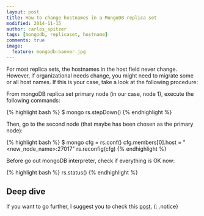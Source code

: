```yaml
---
layout: post
title: How to change hostnames in a MongoDB replica set
modified: 2014-11-15
author: carlos_spitzer
tags: [mongodb, replicaset, hostname]
comments: true
image:
  feature: mongodb-banner.jpg
---
```


For most replica sets, the hostnames in the host field never change. However, if organizational needs change, you might need to migrate some or all host names.
If this is your case, take a look at the following procedure:

From mongoDB replica set primary node (in our case, node 1), execute the following commands:

{% highlight bash %}
$ mongo 
rs.stepDown() 
{% endhighlight %}
 
Then, go to the second node (that maybe has been chosen as the primary node):

{% highlight bash %}
$ mongo 
cfg = rs.conf()
cfg.members[0].host = "<new_node_name>:27017"
rs.reconfig(cfg) 
{% endhighlight %}
 
Before go out mongoDB interpreter, check if everything is OK now:

{% highlight bash %}
rs.status()
{% endhighlight %}


## Deep dive

If you want to go further, I suggest you to check this <a href="http://docs.mongodb.org/manual/tutorial/change-hostnames-in-a-replica-set/" target="_blank">post.</a>
{: .notice}

